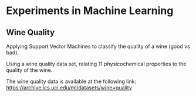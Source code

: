 # Experiments in Machine Learning

## Wine Quality

Applying Support Vector Machines to classify the quality of a wine (good vs bad).

Using a wine quality data set, relating 11 physicochemical properties to the quality of the wine.

The wine quality data is available at the following link:
  https://archive.ics.uci.edu/ml/datasets/wine+quality
